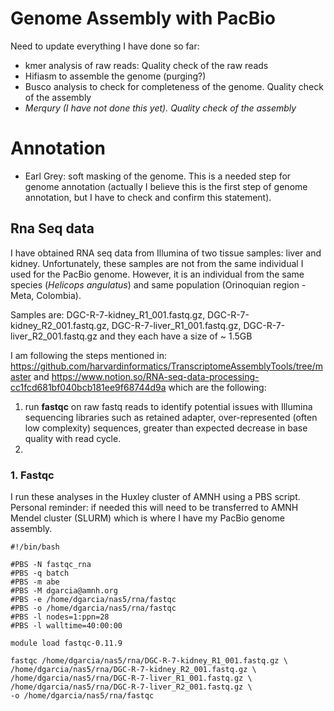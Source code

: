 # Genome Assembly with PacBio

Need to update everything I have done so far: 
- kmer analysis of raw reads: Quality check of the raw reads
- Hifiasm to assemble the genome (purging?)
- Busco analysis to check for completeness of the genome. Quality check of the assembly
- *Merqury (I have not done this yet). Quality check of the assembly*

# Annotation
- Earl Grey: soft masking of the genome. This is a needed step for genome annotation (actually I believe this is the first step of genome annotation, but I have to check and confirm this statement). 

## Rna Seq data 

I have obtained RNA seq data from Illumina of two tissue samples: liver and kidney. Unfortunately, these samples are not from the same individual I used for the PacBio genome. However, it is an individual from the same species (*Helicops angulatus*) and same population (Orinoquian region - Meta, Colombia).

Samples are: DGC-R-7-kidney_R1_001.fastq.gz, DGC-R-7-kidney_R2_001.fastq.gz, DGC-R-7-liver_R1_001.fastq.gz, DGC-R-7-liver_R2_001.fastq.gz and they each have a size of ~ 1.5GB

I am following the steps mentioned in: https://github.com/harvardinformatics/TranscriptomeAssemblyTools/tree/master and https://www.notion.so/RNA-seq-data-processing-cc1fcd681bf040bcb181ee9f68744d9a which are the following:

1. run **fastqc** on raw fastq reads to identify potential issues with Illumina sequencing libraries such as retained adapter, over-represented (often low complexity) sequences, greater than expected decrease in base quality with read cycle.
2. 

### 1. Fastqc

I run these analyses in the Huxley cluster of AMNH using a PBS script. Personal reminder: if needed this will need to be transferred to AMNH Mendel cluster (SLURM) which is where I have my PacBio genome assembly. 

```
#!/bin/bash

#PBS -N fastqc_rna
#PBS -q batch
#PBS -m abe
#PBS -M dgarcia@amnh.org
#PBS -e /home/dgarcia/nas5/rna/fastqc
#PBS -o /home/dgarcia/nas5/rna/fastqc
#PBS -l nodes=1:ppn=28
#PBS -l walltime=40:00:00

module load fastqc-0.11.9

fastqc /home/dgarcia/nas5/rna/DGC-R-7-kidney_R1_001.fastq.gz \
/home/dgarcia/nas5/rna/DGC-R-7-kidney_R2_001.fastq.gz \ 
/home/dgarcia/nas5/rna/DGC-R-7-liver_R1_001.fastq.gz \
/home/dgarcia/nas5/rna/DGC-R-7-liver_R2_001.fastq.gz \
-o /home/dgarcia/nas5/rna/fastqc
```


